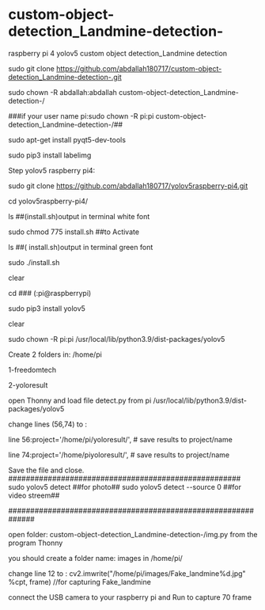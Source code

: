 # custom-object-detection_Landmine-detection-
raspberry pi 4 yolov5 custom object detection_Landmine detection 

sudo git clone https://github.com/abdallah180717/custom-object-detection_Landmine-detection-.git

sudo chown -R abdallah:abdallah custom-object-detection_Landmine-detection-/ 

###if your user name pi:sudo chown -R pi:pi custom-object-detection_Landmine-detection-/##

sudo apt-get install pyqt5-dev-tools

sudo pip3 install labelimg

Step  yolov5 raspberry pi4:  

sudo git clone https://github.com/abdallah180717/yolov5raspberry-pi4.git

cd yolov5raspberry-pi4/

ls   ##(install.sh)output in terminal white font

 
sudo chmod 775  install.sh ##to Activate
 
ls   ##( install.sh)output in terminal green font

sudo  ./install.sh

clear

cd   ### (:pi@raspberrypi)

sudo pip3 install yolov5

clear

sudo chown -R pi:pi /usr/local/lib/python3.9/dist-packages/yolov5

Create 2 folders in: /home/pi

1-freedomtech

2-yoloresult

open Thonny and load file detect.py from 
pi /usr/local/lib/python3.9/dist-packages/yolov5

change lines (56,74)  to :

line 56:project='/home/pi/yoloresult/',  # save results to project/name


line 74:project='/home/piyoloresult/',  # save results to project/name

Save the file and close.
#####################################################
sudo yolov5 detect        ##for photo##
sudo yolov5 detect    --source 0       ##for video streem##

##############################################################



open folder: custom-object-detection_Landmine-detection-/img.py from the program  Thonny

you should create a folder name:  images in /home/pi/

change line 12 to : cv2.imwrite("/home/pi/images/Fake_landmine%d.jpg" %cpt, frame) //for capturing Fake_landmine 

connect the USB camera  to your raspberry pi and Run to capture 70 frame 






